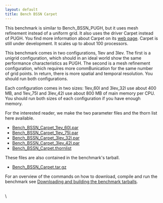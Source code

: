 ```yaml
---
layout: default
title: Bench BSSN Carpet
---
```

This benchmark is similar to Bench\_BSSN\_PUGH, but it uses mesh
refinement instead of a uniform grid. It also uses the driver Carpet
instead of PUGH. You find more information about Carpet on its [web
page](http://www.carpetcode.org/). Carpet is still under development. It
scales up to about 100 processors.

This benchmark comes in two configurations, 1lev and 3lev. The first is
a unigrid configuration, which should in an ideal world show the same
performance characteristics as PUGH. The second is a mesh refinement
configuration, which requires more commBunication for the same number of
grid points. In return, there is more spatial and temporal resolution.
You should run both configurations.

Each configuration comes in two sizes: 1lev\_60l and 3lev\_32l use about
400 MB, and 1lev\_75l and 3lev\_42l use about 800 MB of main memory per
CPU. You should run both sizes of each configuration if you have enough
memory.

For the interested reader, we make the two parameter files and the thorn
list here available.

-   [Bench\_BSSN\_Carpet\_1lev\_60l.par](Bench_BSSN_Carpet_1lev_60l.par)
-   [Bench\_BSSN\_Carpet\_1lev\_75l.par](Bench_BSSN_Carpet_1lev_75l.par)
-   [Bench\_BSSN\_Carpet\_3lev\_32l.par](Bench_BSSN_Carpet_3lev_32l.par)
-   [Bench\_BSSN\_Carpet\_3lev\_42l.par](Bench_BSSN_Carpet_3lev_42l.par)
-   [Bench\_BSSN\_Carpet.thornlist](Bench_BSSN_Carpet.thornlist)

These files are also contained in the benchmark\'s tarball.

-   [Bench\_BSSN\_Carpet.tar.gz](Bench_BSSN_Carpet.tar.gz)

For an overview of the commands on how to download, compile and run the
benchmark see [Downloading and building the benchmark
tarballs](/community/benchmarks/tutorial).

\
\
